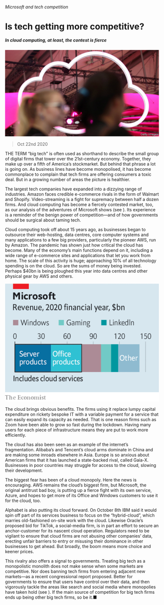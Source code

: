 ###### Microsoft and tech competition

# Is tech getting more competitive? 

##### In cloud computing, at least, the contest is fierce 

![image](images/20201024_LDP502.jpg) 

> Oct 22nd 2020 

THE TERM “big tech” is often used as shorthand to describe the small group of digital firms that tower over the 21st-century economy. Together, they make up over a fifth of America’s stockmarket. But behind that phrase a lot is going on. As business lines have become monopolised, it has become commonplace to complain that tech firms are offering consumers a toxic deal. But in a growing number of areas the picture is healthier.

The largest tech companies have expanded into a dizzying range of industries. Amazon faces credible e-commerce rivals in the form of Walmart and Shopify. Video-streaming is a fight for supremacy between half a dozen firms. And cloud computing has become a fiercely contested market, too, as our analysis of the adventures of Microsoft shows (see ). Its experience is a reminder of the benign power of competition—and of how governments should be surgical about taming tech.


Cloud computing took off about 15 years ago, as businesses began to outsource their web-hosting, data centres, core computer systems and many applications to a few big providers, particularly the pioneer AWS, run by Amazon. The pandemic has shown just how critical the cloud has become. Many of the economy’s main functions depend on it, including a wide range of e-commerce sites and applications that let you work from home. The scale of this activity is huge; approaching 10% of all technology spending is on the cloud. So are the sums of money being invested. Perhaps $40bn is being ploughed this year into data centres and other physical gear by AWS and others.

![image](images/20201024_LDC239.png) 


The cloud brings obvious benefits. The firms using it replace lumpy capital expenditure on rickety bespoke IT with a variable payment for a service that can easily expand its capacity as needed. That is one reason firms such as Zoom have been able to grow so fast during the lockdown. Having many users for each piece of infrastructure means they are put to work more efficiently.

The cloud has also been seen as an example of the internet’s fragmentation. Alibaba’s and Tencent’s cloud arms dominate in China and are making some inroads elsewhere in Asia. Europe is so anxious about American firms that it has launched a state-backed rival, called Gaia-X. Businesses in poor countries may struggle for access to the cloud, slowing their development.

The biggest fear has been of a cloud monopoly. Here the news is encouraging. AWS remains the cloud’s biggest firm, but Microsoft, the original antitrust bad boy, is putting up a fierce fight with its own service, Azure, and hopes to get more of its Office and Windows customers to use it for the cloud, too.

Alphabet is also putting its cloud forward. On October 8th IBM said it would spin off part of its services business to focus on the “hybrid-cloud”, which marries old-fashioned on-site work with the cloud. Likewise Oracle’s proposed bid for TikTok, a social-media firm, is in part an effort to secure an anchor-customer for its nascent cloud operation. Regulators need to be vigilant to ensure that cloud firms are not abusing other companies’ data, erecting unfair barriers to entry or misusing their dominance in other businesses to get ahead. But broadly, the boom means more choice and keener prices.

This rivalry also offers a signal to governments. Treating big tech as a monopolistic monolith does not make sense when some markets are competitive. Nor does banning tech firms from entering adjacent new markets—as a recent congressional report proposed. Better for governments to ensure that users have control over their data, and then vigorously tackle the areas like search and social media where monopolies have taken hold (see ). If the main source of competition for big tech firms ends up being other big tech firms, so be it.■

